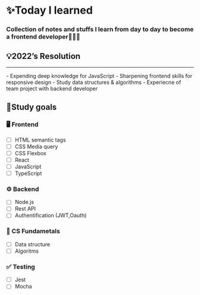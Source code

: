 # ✨Today I learned

### Collection of notes and stuffs I learn from day to day to become a frontend developer👨🏻‍💻

## 💡2022’s Resolution

---

<aside>
- Expending deep knowledge for JavaScript
- Sharpening frontend skills for responsive design
- Study data structures & algorithms
- Experiecne of team project with backend developer
</aside>

## ****📝Study goals****

### 🖥 Frontend

- [ ]  HTML semantic tags
- [ ]  CSS Media query
- [ ]  CSS Flexbox
- [ ]  React
- [ ]  JavaScript
- [ ]  TypeScript

### ⚙️ Backend

- [ ]  Node.js
- [ ]  Rest API
- [ ]  Authentification (JWT,Oauth)

### 💫 CS Fundametals

- [ ]  Data structure
- [ ]  Algoritms

### ✅ Testing

- [ ]  Jest
- [ ]  Mocha

